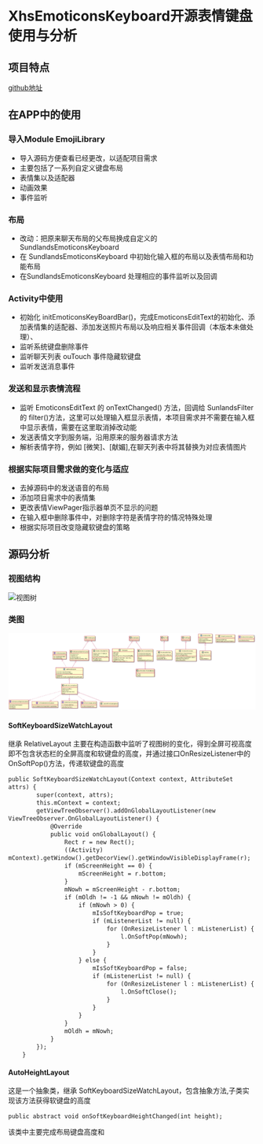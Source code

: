 # XhsEmoticonsKeyboard开源表情键盘使用与分析

## 项目特点
[github地址][1]

## 在APP中的使用

### 导入Module EmojiLibrary

- 导入源码方便查看已经更改，以适配项目需求
- 主要包括了一系列自定义键盘布局
- 表情集以及适配器
- 动画效果
- 事件监听

### 布局

- 改动：把原来聊天布局的父布局换成自定义的 SundlandsEmoticonsKeyboard
- 在 SundlandsEmoticonsKeyboard 中初始化输入框的布局以及表情布局和功能布局
- 在SundlandsEmoticonsKeyboard 处理相应的事件监听以及回调

### Activity中使用

- 初始化 initEmoticonsKeyBoardBar()，完成EmoticonsEditText的初始化、添加表情集的适配器、添加发送照片布局以及响应相关事件回调（本版本未做处理）、
- 监听系统键盘删除事件
- 监听聊天列表 ouTouch 事件隐藏软键盘
- 监听发送消息事件

### 发送和显示表情流程

- 监听 EmoticonsEditText 的 onTextChanged() 方法，回调给 SunlandsFilter 的 filter()方法，这里可以处理输入框显示表情，本项目需求并不需要在输入框中显示表情，需要在这里取消掉改动能
- 发送表情文字到服务端，沿用原来的服务器请求方法
- 解析表情字符，例如 [微笑]、[献媚],在聊天列表中将其替换为对应表情图片

### 根据实际项目需求做的变化与适应

- 去掉源码中的发送语音的布局
- 添加项目需求中的表情集
- 更改表情ViewPager指示器单页不显示的问题
- 在输入框中删除事件中，对删除字符是表情字符的情况特殊处理
- 根据实际项目改变隐藏软键盘的策略

## 源码分析

### 视图结构

![视图树][2]

### 类图

![类图结构][3]

#### SoftKeyboardSizeWatchLayout

继承 RelativeLayout 主要在构造函数中监听了视图树的变化，得到全屏可视高度即不包含状态栏的全屏高度和软键盘的高度，并通过接口OnResizeListener中的OnSoftPop()方法，传递软键盘的高度

```
public SoftKeyboardSizeWatchLayout(Context context, AttributeSet attrs) {
        super(context, attrs);
        this.mContext = context;
        getViewTreeObserver().addOnGlobalLayoutListener(new ViewTreeObserver.OnGlobalLayoutListener() {
            @Override
            public void onGlobalLayout() {
                Rect r = new Rect();
                ((Activity) mContext).getWindow().getDecorView().getWindowVisibleDisplayFrame(r);
                if (mScreenHeight == 0) {
                    mScreenHeight = r.bottom;
                }
                mNowh = mScreenHeight - r.bottom;
                if (mOldh != -1 && mNowh != mOldh) {
                    if (mNowh > 0) {
                        mIsSoftKeyboardPop = true;
                        if (mListenerList != null) {
                            for (OnResizeListener l : mListenerList) {
                                l.OnSoftPop(mNowh);
                            }
                        }
                    } else {
                        mIsSoftKeyboardPop = false;
                        if (mListenerList != null) {
                            for (OnResizeListener l : mListenerList) {
                                l.OnSoftClose();
                            }
                        }
                    }
                }
                mOldh = mNowh;
            }
        });
    }
```

#### AutoHeightLayout

这是一个抽象类，继承 SoftKeyboardSizeWatchLayout，包含抽象方法,子类实现该方法获得软键盘的高度

```
public abstract void onSoftKeyboardHeightChanged(int height);
```

该类中主要完成布局键盘高度和
 

  [1]: https://github.com/w446108264/XhsEmoticonsKeyboard
  [2]: https://raw.githubusercontent.com/w446108264/XhsEmoticonsKeyboard/master/output/treeview.png
  [3]: https://raw.githubusercontent.com/nvgtor/res/master/XhsEmoticonsKeyBoard.png